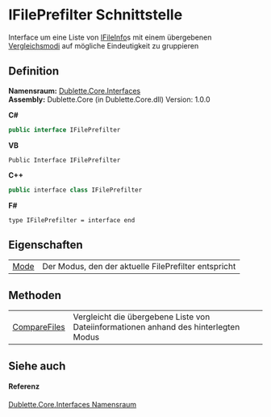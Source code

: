 # IFilePrefilter Schnittstelle


Interface um eine Liste von <a href="d9482989-6c54-4f59-09d2-458b695230c7">IFileInfo</a>s mit einem übergebenen <a href="9fd18be0-a2ab-2580-dd6d-7ba89b017d19">Vergleichsmodi</a> auf mögliche Eindeutigkeit zu gruppieren



## Definition
**Namensraum:** <a href="58638396-328c-8342-0d09-e8f5f624b914">Dublette.Core.Interfaces</a>  
**Assembly:** Dublette.Core (in Dublette.Core.dll) Version: 1.0.0

**C#**
``` C#
public interface IFilePrefilter
```
**VB**
``` VB
Public Interface IFilePrefilter
```
**C++**
``` C++
public interface class IFilePrefilter
```
**F#**
``` F#
type IFilePrefilter = interface end
```



## Eigenschaften
<table>
<tr>
<td><a href="4ac3e5be-e336-3ac1-0cb8-19556a32f3c5">Mode</a></td>
<td>Der Modus, den der aktuelle FilePrefilter entspricht</td></tr>
</table>

## Methoden
<table>
<tr>
<td><a href="259aea0c-3b8c-292b-f4cd-258c7382b5cd">CompareFiles</a></td>
<td>Vergleicht die übergebene Liste von Dateiinformationen anhand des hinterlegten Modus</td></tr>
</table>

## Siehe auch


#### Referenz
<a href="58638396-328c-8342-0d09-e8f5f624b914">Dublette.Core.Interfaces Namensraum</a>  

